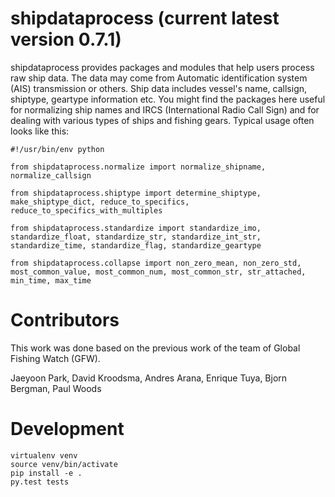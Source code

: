 # shipdataprocess (current latest version 0.7.1)

shipdataprocess provides packages and modules that help users process raw ship data. The data may come from Automatic identification system (AIS) transmission or others. Ship data includes vessel's name, callsign, shiptype, geartype information etc. You might find the packages here useful for normalizing ship names and IRCS (International Radio Call Sign) and for dealing with various types of ships and fishing gears. Typical usage often looks like this:

    #!/usr/bin/env python

    from shipdataprocess.normalize import normalize_shipname, normalize_callsign

    from shipdataprocess.shiptype import determine_shiptype, make_shiptype_dict, reduce_to_specifics, reduce_to_specifics_with_multiples

    from shipdataprocess.standardize import standardize_imo, standardize_float, standardize_str, standardize_int_str, standardize_time, standardize_flag, standardize_geartype

    from shipdataprocess.collapse import non_zero_mean, non_zero_std, most_common_value, most_common_num, most_common_str, str_attached, min_time, max_time


# Contributors
This work was done based on the previous work of the team of Global Fishing Watch (GFW).

Jaeyoon Park, 
David Kroodsma,
Andres Arana,
Enrique Tuya,
Bjorn Bergman,
Paul Woods

# Development

```
virtualenv venv
source venv/bin/activate
pip install -e .
py.test tests
```
